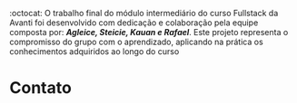:octocat: O trabalho final do módulo intermediário do curso Fullstack da Avanti foi desenvolvido com dedicação e colaboração pela equipe composta por:
***Agleice, Steicie, Kauan e Rafael***. 
Este projeto representa o compromisso do grupo com o aprendizado, aplicando na prática os conhecimentos adquiridos ao longo do curso

<h1>Contato</h1>

